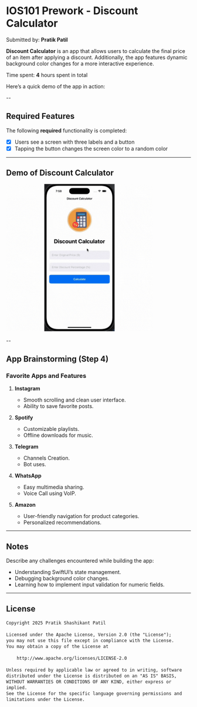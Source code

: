 # IOS101 Prework  - Discount Calculator

Submitted by: **Pratik Patil**

**Discount Calculator** is an app that allows users to calculate the final price of an item after applying a discount. Additionally, the app features dynamic background color changes for a more interactive experience.

Time spent: **4** hours spent in total

Here’s a quick demo of the app in action:

--

## Required Features

The following **required** functionality is completed:

- [x] Users see a screen with three labels and a button
- [x] Tapping the button changes the screen color to a random color

---

## Demo of Discount Calculator
<img src="https://github.com/github-pratik/App_codepath/blob/main/ioscodepath.gif" alt="Demo of Discount Calculator" width="400">

--

## App Brainstorming (Step 4)

### Favorite Apps and Features

1. **Instagram**
   - Smooth scrolling and clean user interface.
   - Ability to save favorite posts.

2. **Spotify**
   - Customizable playlists.
   - Offline downloads for music.

3. **Telegram**
   - Channels Creation.
   - Bot uses.

4. **WhatsApp**
   - Easy multimedia sharing.
   - Voice Call using VoIP.

5. **Amazon**
   - User-friendly navigation for product categories.
   - Personalized recommendations.

---

## Notes

Describe any challenges encountered while building the app:
- Understanding SwiftUI’s state management.
- Debugging background color changes.
- Learning how to implement input validation for numeric fields.

---

## License

    Copyright 2025 Pratik Shashikant Patil

    Licensed under the Apache License, Version 2.0 (the "License");
    you may not use this file except in compliance with the License.
    You may obtain a copy of the License at

        http://www.apache.org/licenses/LICENSE-2.0

    Unless required by applicable law or agreed to in writing, software
    distributed under the License is distributed on an "AS IS" BASIS,
    WITHOUT WARRANTIES OR CONDITIONS OF ANY KIND, either express or implied.
    See the License for the specific language governing permissions and
    limitations under the License.

